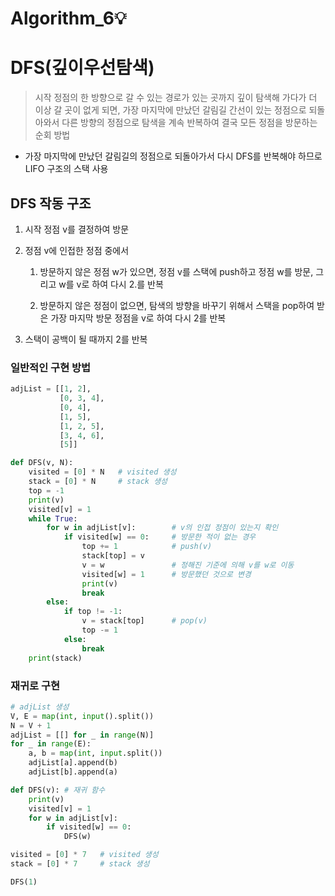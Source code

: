 # Algorithm_6💡

# DFS(깊이우선탐색)

> 시작 정점의 한 방향으로 갈 수 있는 경로가 있는 곳까지 깊이 탐색해 가다가 더 이상 갈 곳이 없게 되면, 가장 마지막에 만났던 갈림길 간선이 있는 정점으로 되돌아와서 다른 방향의 정점으로 탐색을 계속 반복하여 결국 모든 정점을 방문하는 순회 방법
> 
- 가장 마지막에 만났던 갈림길의 정점으로 되돌아가서 다시 DFS를 반복해야 하므로 LIFO 구조의 스택 사용

## DFS 작동 구조

1.  시작 정점 v를 결정하여 방문
2.  정점 v에 인접한 정점 중에서
    
    1) 방문하지 않은 정점 w가 있으면, 정점 v를 스택에 push하고 정점 w를 방문, 그리고 w를 v로 하여 다시 2.를 반복
    
    2) 방문하지 않은 정점이 없으면, 탐색의 방향을 바꾸기 위해서 스택을 pop하여 받은 가장 마지막 방문 정점을 v로 하여 다시 2를 반복
    
3. 스택이 공백이 될 때까지 2를 반복

### 일반적인 구현 방법

```python
adjList = [[1, 2],
           [0, 3, 4],
           [0, 4],
           [1, 5],
           [1, 2, 5],
           [3, 4, 6],
           [5]]

def DFS(v, N):
    visited = [0] * N   # visited 생성
    stack = [0] * N     # stack 생성
    top = -1
    print(v)
    visited[v] = 1
    while True:
        for w in adjList[v]:        # v의 인접 정점이 있는지 확인
            if visited[w] == 0:     # 방문한 적이 없는 경우
                top += 1            # push(v)
                stack[top] = v
                v = w               # 정해진 기준에 의해 v를 w로 이동
                visited[w] = 1      # 방문했던 것으로 변경
                print(v)
                break
        else:
            if top != -1:
                v = stack[top]      # pop(v)
                top -= 1
            else:
                break
    print(stack)
```

### 재귀로 구현

```python
# adjList 생성
V, E = map(int, input().split())
N = V + 1
adjList = [[] for _ in range(N)]
for _ in range(E):
    a, b = map(int, input.split())
    adjList[a].append(b)
    adjList[b].append(a)

def DFS(v): # 재귀 함수
    print(v)
    visited[v] = 1
    for w in adjList[v]:
        if visited[w] == 0:
            DFS(w)

visited = [0] * 7   # visited 생성
stack = [0] * 7     # stack 생성

DFS(1)
```